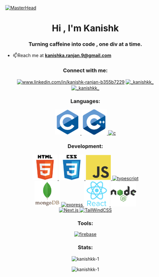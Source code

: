 [![MasterHead](https://i.imgur.com/1ZvVkDc.gif)]()
<h1 align="center" >Hi , I'm Kanishk </h1>
<h3 align="center">Turning caffeine into code , one div at a time.</h3>

<div align="center">
<!-- <img align="center" width="400" src="https://upload.wikimedia.org/wikipedia/commons/6/6f/Programming123najra.gif" alt="coding"> -->
</div>

<!-- <p align="left"> <img src="https://komarev.com/ghpvc/?username=kanishkk-1&label=Profile%20views&color=0e75b6&style=flat" alt="kanishkk-1" /> </p> -->

<!-- <p align="left"> <a href="https://github.com/ryo-ma/github-profile-trophy"><img src="https://github-profile-trophy.vercel.app/?username=kanishkk-1" alt="kanishkk-1" /></a> </p> -->

- 📫Reach me at **kanishka.ranjan.9@gmail.com**

<h3 align="center">Connect with me:</h3>
<p align="center">
<a href="https://linkedin.com/in/www.linkedin.com/in/kanishk-ranjan-b355b7229" target="blank"><img align="center" src="https://raw.githubusercontent.com/rahuldkjain/github-profile-readme-generator/master/src/images/icons/Social/linked-in-alt.svg" alt="www.linkedin.com/in/kanishk-ranjan-b355b7229" height="30" width="40" /></a>
<a href="https://instagram.com/_kanishkk_" target="blank"><img align="center" src="https://raw.githubusercontent.com/rahuldkjain/github-profile-readme-generator/master/src/images/icons/Social/instagram.svg" alt="_kanishkk_" height="30" width="40" /></a>
<a href="https://www.leetcode.com/_kanishkk_" target="blank"><img align="center" src="https://raw.githubusercontent.com/rahuldkjain/github-profile-readme-generator/master/src/images/icons/Social/leet-code.svg" alt="_kanishkk_" height="30" width="40" /></a>
</p>


<div align="center">


<h3>Languages:</h3>
<p>
<a href="https://www.cprogramming.com/" target="_blank" rel="noreferrer"> 
<img src="https://raw.githubusercontent.com/devicons/devicon/master/icons/c/c-original.svg" alt="c" width="80" height="80"/> </a> 
<a href="https://www.w3schools.com/cpp/" target="_blank" rel="noreferrer"> 
<img src="https://raw.githubusercontent.com/devicons/devicon/master/icons/cplusplus/cplusplus-original.svg" alt="cplusplus" width="80" height="80"/> </a> 

 <a href="https://www.java.com/en/" target="_blank" rel="noreferrer"> 
<img src="https://1000logos.net/wp-content/uploads/2020/09/Java-Logo.png" alt="c" width="full" height="80"/> </a> 
 <br>
 <h3>Development:</h3>
 <a href="https://www.w3.org/html/" target="_blank" rel="noreferrer"> 
<img src="https://raw.githubusercontent.com/devicons/devicon/master/icons/html5/html5-original-wordmark.svg" alt="html5" width="80" height="80"/> </a>
 <a href="https://www.w3schools.com/css/" target="_blank" rel="noreferrer"> 
<img src="https://raw.githubusercontent.com/devicons/devicon/master/icons/css3/css3-original-wordmark.svg" alt="css3" width="80" height="80"/> </a>
 <a href="https://developer.mozilla.org/en-US/docs/Web/JavaScript" target="_blank" rel="noreferrer"> 
<img src="https://raw.githubusercontent.com/devicons/devicon/master/icons/javascript/javascript-original.svg" alt="javascript" width="80" height="80"/> </a> 
 <a href="https://www.typescriptlang.org/" target="_blank" rel="noreferrer"> 
<img src="https://cdn-icons-png.flaticon.com/512/5968/5968381.png" alt="typescript" width="80" height="80"/> </a>
  <br>
 <a href="https://www.mongodb.com/" target="_blank" rel="noreferrer"> 
  <img src="https://raw.githubusercontent.com/devicons/devicon/master/icons/mongodb/mongodb-original-wordmark.svg" alt="mongodb" width="80" height="80"/></a>  
<a href="https://expressjs.com" target="_blank" rel="noreferrer"> 
<img src="https://youteam.io/blog/wp-content/uploads/2022/04/expressjs_logo.png" alt="express" height="80"/> </a> 
 <a href="https://reactjs.org/" target="_blank" rel="noreferrer"> 
<img src="https://raw.githubusercontent.com/devicons/devicon/master/icons/react/react-original-wordmark.svg" alt="react" width="80" height="80"/> </a>
<a href="https://nodejs.org" target="_blank" rel="noreferrer"> 
<img src="https://raw.githubusercontent.com/devicons/devicon/master/icons/nodejs/nodejs-original-wordmark.svg" alt="nodejs" width="80" height="80"/> </a> 
  <br>
 <a href="https://nextjs.org/" target="_blank" rel="noreferrer"> 
<img src="https://d2nir1j4sou8ez.cloudfront.net/wp-content/uploads/2021/12/nextjs-boilerplate-logo.png" alt="Next.js" width="80" height="80"/> </a> 

 <a href="https://tailwindcss.com/docs" target="_blank" rel="noreferrer">  
<img src="https://files.raycast.com/sjxs3pxsc6k63ju0fzv8l3cu4v90" alt="TailWindCSS" width="full" height="80"/> </a> 

<h3>Tools:</h3>

<a href="https://firebase.google.com/" target="_blank" rel="noreferrer"> 
<img src="https://www.vectorlogo.zone/logos/firebase/firebase-icon.svg" alt="firebase" width="80" height="80"/> </a> 
 <h3>Stats:</h3>

<p><img align="center" src="https://github-readme-stats.vercel.app/api/top-langs?username=kanishkk-1&show_icons=true&locale=en&layout=compact" alt="kanishkk-1" /></p>

<p><img align="center" src="https://github-readme-streak-stats.herokuapp.com/?user=kanishkk-1&" alt="kanishkk-1" /></p>
 </div>







